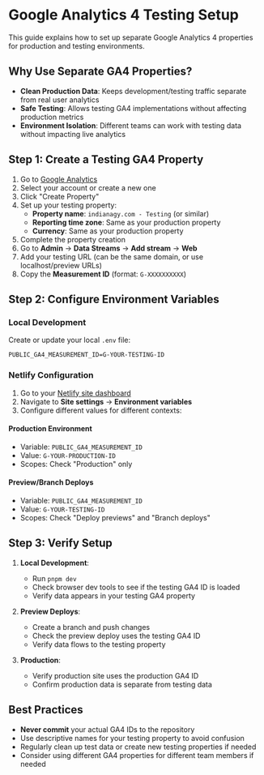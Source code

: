 # Google Analytics 4 Testing Setup

This guide explains how to set up separate Google Analytics 4 properties for production and testing environments.

## Why Use Separate GA4 Properties?

- **Clean Production Data**: Keeps development/testing traffic separate from real user analytics
- **Safe Testing**: Allows testing GA4 implementations without affecting production metrics
- **Environment Isolation**: Different teams can work with testing data without impacting live analytics

## Step 1: Create a Testing GA4 Property

1. Go to [Google Analytics](https://analytics.google.com/)
2. Select your account or create a new one
3. Click "Create Property"
4. Set up your testing property:
   - **Property name**: `indianagy.com - Testing` (or similar)
   - **Reporting time zone**: Same as your production property
   - **Currency**: Same as your production property
5. Complete the property creation
6. Go to **Admin** → **Data Streams** → **Add stream** → **Web**
7. Add your testing URL (can be the same domain, or use localhost/preview URLs)
8. Copy the **Measurement ID** (format: `G-XXXXXXXXXX`)

## Step 2: Configure Environment Variables

### Local Development

Create or update your local `.env` file:

```
PUBLIC_GA4_MEASUREMENT_ID=G-YOUR-TESTING-ID
```

### Netlify Configuration

1. Go to your [Netlify site dashboard](https://app.netlify.com/sites/indianagy-dot-com/settings/env)
2. Navigate to **Site settings** → **Environment variables**
3. Configure different values for different contexts:

#### Production Environment

- Variable: `PUBLIC_GA4_MEASUREMENT_ID`
- Value: `G-YOUR-PRODUCTION-ID`
- Scopes: Check "Production" only

#### Preview/Branch Deploys

- Variable: `PUBLIC_GA4_MEASUREMENT_ID`
- Value: `G-YOUR-TESTING-ID`
- Scopes: Check "Deploy previews" and "Branch deploys"

## Step 3: Verify Setup

1. **Local Development**:
   - Run `pnpm dev`
   - Check browser dev tools to see if the testing GA4 ID is loaded
   - Verify data appears in your testing GA4 property

2. **Preview Deploys**:
   - Create a branch and push changes
   - Check the preview deploy uses the testing GA4 ID
   - Verify data flows to the testing property

3. **Production**:
   - Verify production site uses the production GA4 ID
   - Confirm production data is separate from testing data

## Best Practices

- **Never commit** your actual GA4 IDs to the repository
- Use descriptive names for your testing property to avoid confusion
- Regularly clean up test data or create new testing properties if needed
- Consider using different GA4 properties for different team members if needed
